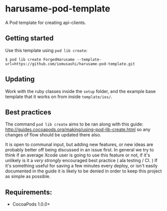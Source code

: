 harusame-pod-template
============

A Pod template for creating api-clients.

## Getting started

Use this template using `pod lib create`:

```
$ pod lib create ForgedHarusame --template-url=https://github.com/iomusashi/harusame-pod-template.git
```

## Updating

Work with the ruby classes inside the `setup` folder, and the example base template that it works on from inside `template/ios/`.

## Best practices

The command `pod lib create` aims to be ran along with this guide: http://guides.cocoapods.org/making/using-pod-lib-create.html so any changes of flow should be updated there also.

It is open to communal input, but adding new features, or new ideas are probably better off being discussed in an issue first. In general we try to think if an average Xcode user is going to use this feature or not, if it's unlikely is it a _very strongly_ encouraged best practice ( ala testing / CI. ) If it's something useful for saving a few minutes every deploy, or isn't easily documented in the guide it is likely to be denied in order to keep this project as simple as possible.

## Requirements:

- CocoaPods 1.0.0+
